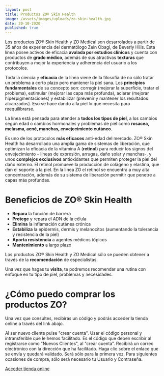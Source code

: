 ```yaml
---
layout: post
title: Productos ZO® Skin Health
image: /assets/images/uploads/zo-skin-health.jpg
date: 20-10-2020
published: true
---
```

Los productos ZO® Skin Health y ZO Medical son desarrolados a partir de 35 años de experiencia del dermatólogo Zein Obagi, de Beverly Hills.  Esta línea posee activos de eficacia **avalada por estudios clínicos** y cuenta con productos de **grado médico**, además de sus atractivas **texturas** que contribuyen a mejor la experiencia y adherencia del usuario a los protocolos. 

Toda la ciencia y **eficacia** de la línea  viene de la filosofía de no sólo tratar un problema a corto plazo pero mantener la piel sana. Los **principios fundamentales** de su concepto son: corregir (mejorar la superficie, tratar el problema), estimular (mejorar las capa más profunda), aclarar (mejorar hiperpigmentaciones) y estabilizar (prevenir y mantener los resultados alcanzados). Eso se hace dando a la piel lo que necesita para reequilibrarse.

La línea está pensada para atender a **todos los tipos de piel**, a los cambios según edad o cambios hormonales y problemas de piel como **rosacea, melasma, acné, manchas, envejecimiento cutáneo**.

Es uno de los protocolos **más eficaces** anti-edad del mercado.  ZO® Skin Health ha desarrollado una amplia gama de sistemas de liberación, que optimizan la eficacia de la vitamina A (**retinol**) para reducir los signos del envejecimiento  – líneas de expresión, arrugas, daño solar y manchas-, y unos **complejos exclusivos** antioxidantes que permiten proteger la piel del daño externo.  El retinol promueve la producción de colágeno y elastina, que dan el soporte a la piel. En la linea ZO el retinol se encuentra a muy alta concentración, además de su sistema de liberación permitir que penetre a capas más profundas. 

# Beneficios de ZO® Skin Health

* **Repara** la función de barrera
* **Protege** y repara el ADN de la célula
* **Elimina** la inflamación cutánea crónica
* **Estabiliza** la epidermis, dermis y melanocitos (aumentando la tolerancia y resistencia de la piel)
* **Aporta resistencia** a agentes médicos tópicos
* **Mantenimiento** a largo plazo

Los productos ZO®  Skin Health y ZO Medical sólo se pueden obtener a través de la **recomendación** de  especialistas.  

Una vez que hagas tu **visita**, te podremos recomendar una rutina con enfoque en tu tipo de piel, problemas  y necesidades. 

# ¿Cómo puedo comprar los productos ZO?

Una vez que consultes, recibirás un código y podrás acceder la tienda online a través del link abajo. 

Al ser nuevo cliente pulse "crear cuenta". Usar el código personal y intransferible que le hemos facilitado. Es el código que deben escribir al registrarse como "Nuevos Clientes", al "crear cuenta".   Recibirá un correo electrónico con la dirección que ha facilitado. Haga clic sobre el enlace que se envía y quedará validado. Será sólo para la primera vez.  Para siguientes ocasiones de compra, sólo será necesario tu  Usuario y Contraseña.  

[Acceder tienda online](https://clinicstore.es)